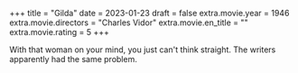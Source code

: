 +++
title = "Gilda"
date = 2023-01-23
draft = false
extra.movie.year = 1946
extra.movie.directors = "Charles Vidor"
extra.movie.en_title = ""
extra.movie.rating = 5
+++

With that woman on your mind, you just can't think straight. The writers apparently had the same problem.<!-- more -->